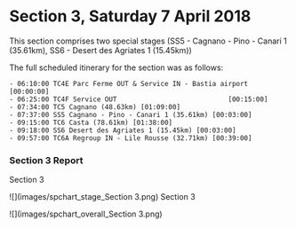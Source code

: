# Section 3, Saturday 7 April 2018

This section comprises two special stages (SS5 - Cagnano - Pino - Canari 1 (35.61km), SS6 - Desert des Agriates 1 (15.45km))

The full scheduled itinerary for the section was as follows:

	- 06:10:00 TC4E Parc Ferme OUT & Service IN - Bastia airport  [00:00:00]
	- 06:25:00 TC4F Service OUT                            [00:15:00]
	- 07:34:00 TC5 Cagnano (48.63km) [01:09:00]
	- 07:37:00 SS5 Cagnano - Pino - Canari 1 (35.61km) [00:03:00]
	- 09:15:00 TC6 Casta (78.61km) [01:38:00]
	- 09:18:00 SS6 Desert des Agriates 1 (15.45km) [00:03:00]
	- 09:57:00 TC6A Regroup IN - Lile Rousse (32.71km) [00:39:00]

### Section 3 Report
Section 3

![](images/spchart_stage_Section 3.png)
Section 3

![](images/spchart_overall_Section 3.png)